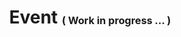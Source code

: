 <h1 align="center">
   <b>
        Event
    </b>
    <sup><sub><sub>
        ( Work in progress ... )
    </sub></sub></sup>
</h1>
